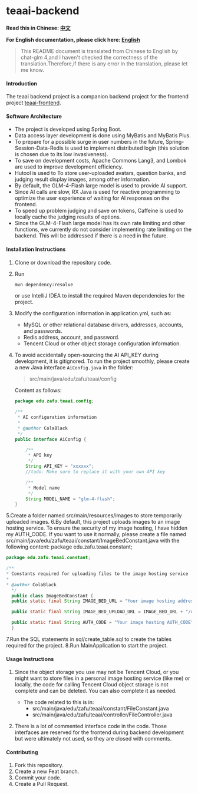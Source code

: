 # teaai-backend

**Read this in Chinese: [中文](README.md)**

**For English documentation, please click here: [English](README_en.md)**

> This README document is translated from Chinese to English by chat-glm 4,and I haven't checked the correctness of the translation.Therefore,if there is any error in the translation, please let me know.

#### Introduction
The teaai backend project is a companion backend project for the frontend project [teaai-frontend](https://gitee.com/colablack/teaai-frontend).

#### Software Architecture

- The project is developed using Spring Boot.
- Data access layer development is done using MyBatis and MyBatis Plus.
- To prepare for a possible surge in user numbers in the future, Spring-Session-Data-Redis is used to implement distributed login (this solution is chosen due to its low invasiveness).
- To save on development costs, Apache Commons Lang3, and Lombok are used to improve development efficiency.
- Hutool is used to To store user-uploaded avatars, question banks, and judging result display images, among other information.
- By default, the GLM-4-Flash large model is used to provide AI support.
- Since AI calls are slow, RX Java is used for reactive programming to optimize the user experience of waiting for AI responses on the frontend.
- To speed up problem judging and save on tokens, Caffeine is used to locally cache the judging results of options.
- Since the GLM-4-Flash large model has its own rate limiting and other functions, we currently do not consider implementing rate limiting on the backend. This will be addressed if there is a need in the future.

#### Installation Instructions

1. Clone or download the repository code.
2. Run
    ```bash
    mvn dependency:resolve
    ```
   or use IntelliJ IDEA to install the required Maven dependencies for the project.
3. Modify the configuration information in application.yml, such as:
    - MySQL or other relational database drivers, addresses, accounts, and passwords.
    - Redis address, account, and password.
    - Tencent Cloud or other object storage configuration information.
4. To avoid accidentally open-sourcing the AI API_KEY during development, it is gitignored. To run the project smoothly, please create a new Java interface `AiConfig.java` in the folder:
   > src/main/java/edu/zafu/teaai/config

   Content as follows:
    ```java
    package edu.zafu.teaai.config;

    /**
     * AI configuration information
     *
     * @author ColaBlack
     */
    public interface AiConfig {

        /**
         * API key
         */
        String API_KEY = "xxxxxx";
        //todo: Make sure to replace it with your own API key

        /**
         * Model name
         */
        String MODEL_NAME = "glm-4-flash";
    }
    ```

5.Create a folder named src/main/resources/images to store temporarily uploaded images.
6.By default, this project uploads images to an image hosting service. To ensure the security of my image hosting, I have hidden my AUTH_CODE. If you want to use it normally, please create a file named src/main/java/edu/zafu/teaai/constant/ImageBedConstant.java with the following content:
package edu.zafu.teaai.constant;
```java
package edu.zafu.teaai.constant;

/**
* Constants required for uploading files to the image hosting service
*
* @author ColaBlack
  */
  public class ImageBedConstant {
  public static final String IMAGE_BED_URL = "Your image hosting address";

  public static final String IMAGE_BED_UPLOAD_URL = IMAGE_BED_URL + "/upload";

  public static final String AUTH_CODE = "Your image hosting AUTH_CODE";
  }
  ```
7.Run the SQL statements in sql/create_table.sql to create the tables required for the project.
8.Run MainApplication to start the project.

#### Usage Instructions

1. Since the object storage you use may not be Tencent Cloud, or you might want to store files in a personal image hosting service (like me) or locally, the code for calling Tencent Cloud object storage is not complete and can be deleted. You can also complete it as needed.
    - The code related to this is in:
        - src/main/java/edu/zafu/teaai/constant/FileConstant.java
        - src/main/java/edu/zafu/teaai/controller/FileController.java

2. There is a lot of commented interface code in the code. Those interfaces are reserved for the frontend during backend development but were ultimately not used, so they are closed with comments.

#### Contributing

1. Fork this repository.
2. Create a new Feat branch.
3. Commit your code.
4. Create a Pull Request.
